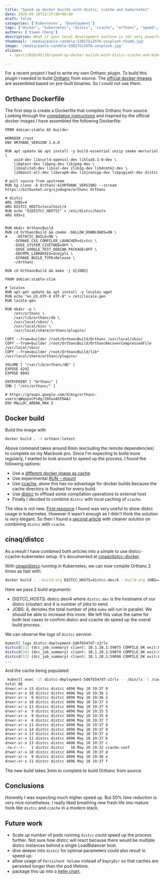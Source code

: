 ```yaml
---
title: "Speed up docker builds with distcc, ccache and kubernetes"
date: 2020-05-10T13:37:00+00:00
draft: false
categories: ['Kubernetes', 'Development']
tags: ["docker", "kubernetes", "distcc", "ccache", "orthanc", "speed", "cmake", "make", "cluster", "linux", "debian"]
authors: ['Xiwen Cheng']
description: What if your local development machine is not very powerful to compile a large program? You borrow the power of Kubernetes.
thumbnail: '/media/paolo-candelo-53B17GiIhTA-unsplash-thumb.jpg'
image: '/media/paolo-candelo-53B17GiIhTA-unsplash.jpg'
aliases:
  - /post/2020/05/10/speed-up-docker-builds-with-distcc-ccache-and-kubernetes/

---
```


For a recent project I had to write my own Orthanc plugin. To build this plugin I needed to build [Orthanc](https://wwww.orthanc-server.com) from source. The [official docker-images](https://github.com/jodogne/OrthancDocker) are assembled based on pre-built binaries. So I could not use them.

## Orthanc Dockerfile

The first step is create a Dockerfile that compiles Orthanc from source. Looking through the [compilation instructions](https://bitbucket.org/sjodogne/orthanc/src/Orthanc-1.6.0/LinuxCompilation.txt) and inspired by the official docker images I have assembled the following Dockerfile:

```docker
FROM debian:stable AS builder

WORKDIR /root
ENV ORTHANC_VERSION 1.6.0

RUN apt update && apt install -y build-essential unzip cmake mercurial \
    uuid-dev libcurl4-openssl-dev liblua5.1-0-dev \
    libgtest-dev libpng-dev libjpeg-dev \
    libsqlite3-dev libssl-dev zlib1g-dev libdcmtk2-dev \
    libboost-all-dev libwrap0-dev libjsoncpp-dev libpugixml-dev distcc

# pull source from upstream
RUN hg clone -b Orthanc-${ORTHANC_VERSION} --stream https://bitbucket.org/sjodogne/orthanc Orthanc

# distcc
ARG JOBS=4
ARG DISTCC_HOSTS=localhost/4
RUN echo "${DISTCC_HOSTS}" > /etc/distcc/hosts
ARG XXX=1


RUN mkdir OrthancBuild
RUN cd OrthancBuild && cmake -DALLOW_DOWNLOADS=ON \
#    -DSTATIC_BUILD=ON \
    -DCMAKE_CXX_COMPILER_LAUNCHER=distcc \
    -DUSE_SYSTEM_CIVETWEB=OFF \
    -DUSE_GOOGLE_TEST_DEBIAN_PACKAGE=OFF \
    -DDCMTK_LIBRARIES=dcmjpls \
    -DCMAKE_BUILD_TYPE=Release \
    ~/Orthanc

RUN cd OrthancBuild && make -j ${JOBS}

FROM debian:stable-slim

# locales
RUN apt-get update && apt install -y locales wget
RUN echo "en_US.UTF-8 UTF-8" > /etc/locale.gen
RUN locale-gen

RUN mkdir -p \
    /etc/orthanc \
    /var/lib/orthanc/db \
    /usr/local/sbin/ \
    /usr/local/bin/ \
    /usr/local/share/orthanc/plugins/

COPY --from=builder /root/OrthancBuild/Orthanc /usr/local/sbin/
COPY --from=builder /root/OrthancBuild/OrthancRecoverCompressedFile /usr/local/sbin/
COPY --from=builder /root/OrthancBuild/lib* /usr/local/share/orthanc/plugins/

VOLUME [ "/var/lib/orthanc/db" ]
EXPOSE 4242
EXPOSE 8042

ENTRYPOINT [ "Orthanc" ]
CMD [ "/etc/orthanc/" ]

# https://groups.google.com/d/msg/orthanc-users/qWqxpvCPv8g/Z8huoA5FDAAJ
ENV MALLOC_ARENA_MAX 5
```

## Docker build

Build the image with

```bash
docker build . -t orthanc:latest
```

Above command takes around 6min (excluding the remote dependencies) to complete on my Macbook pro. Since I'm expecting to build more regularly, I started to look around to speed up the process. I found the following options:

* Use a [different docker image as cache](https://vsupalov.com/cache-docker-build-dependencies-without-volume-mounting/)
* Use experimental [RUN --mount](https://github.com/moby/buildkit/blob/master/frontend/dockerfile/docs/experimental.md)
* Use [ccache](https://ccache.dev/), alone this has no advantage for docker builds because the cache directory is flushed for every build.
* Use [distcc](https://distcc.github.io/) to offload some compilation operations to external host
* Finally I decided to combine `distcc` with local caching of `ccache`.

The idea is not new. [First resource](https://lastviking.eu/distcc_with_k8.html) I found was very useful to show distcc usage in kubernetes. However it wasn't enough as I didn't think the solution is very elegant. So then I found a [second article](https://wilsonhongblog.wordpress.com/2016/05/24/using-ccache-on-distcc-server/) with cleaner solution on combining `distcc` with `ccache`.

## cinaq/distcc

As a result I have combined both articles into a simple to use distcc-ccache-kubernetes setup. It's documented at [cinaq/distcc-docker](https://github.com/cinaq/distcc-docker).

With [cinaq/distcc](https://hub.docker.com/r/cinaq/distcc) running in Kubernetes, we can now compile Orthanc 2 times as fast with:

```bash
docker build . --build-arg DISTCC_HOSTS=distcc.dev/4 --build-arg JOBS=4 -t orthanc:latest
```

Here we pass 2 build arguments:

* DISTCC_HOSTS: distcc.dev/4 where `distcc.dev` is the hostname of our distcc (cluster)  and 4 is number of jobs to send
* JOBS: 4, denotes the total number of jobs `make` will run in parallel. We should be able to increase this more. We left this value the same for both test cases to confirm distcc and ccache do speed up the overal build process.

We can observe the logs of `distcc` service:

```bash
kubectl logs distcc-deployment-5d6fb547d7-z2rlv
distccd[11] (dcc_job_summary) client: 10.1.28.1:59075 COMPILE_OK exit:0 sig:0 core:0 ret:0 time:4342ms /usr/lib/ccache/c++ /root/Orthanc/Core/Cache/MemoryCache.cpp
distccd[10] (dcc_job_summary) client: 10.1.28.1:59074 COMPILE_OK exit:0 sig:0 core:0 ret:0 time:7109ms /usr/lib/ccache/c++ /root/Orthanc/Core/Cache/MemoryObjectCache.cpp
distccd[12] (dcc_job_summary) client: 10.1.28.1:59090 COMPILE_OK exit:0 sig:0 core:0 ret:0 time:4178ms /usr/lib/ccache/c++ /root/Orthanc/Core/Cache/MemoryStringCache.cpp
...
```

 And the cache being populated:

```bash
 kubectl exec -it distcc-deployment-5d6fb547d7-z2rlv -- /bin/ls -l /cache
total 68
drwxr-xr-x 13 distcc distcc 4096 May 10 19:37 0
drwxr-xr-x 10 distcc distcc 4096 May 10 19:36 1
drwxr-xr-x  6 distcc distcc 4096 May 10 19:36 2
drwxr-xr-x 10 distcc distcc 4096 May 10 19:37 3
drwxr-xr-x 11 distcc distcc 4096 May 10 19:37 4
drwxr-xr-x  9 distcc distcc 4096 May 10 19:35 5
drwxr-xr-x  9 distcc distcc 4096 May 10 19:35 6
drwxr-xr-x  6 distcc distcc 4096 May 10 19:37 7
drwxr-xr-x 11 distcc distcc 4096 May 10 19:37 8
drwxr-xr-x 14 distcc distcc 4096 May 10 19:37 9
drwxr-xr-x 13 distcc distcc 4096 May 10 19:37 a
drwxr-xr-x 11 distcc distcc 4096 May 10 19:37 b
drwxr-xr-x 13 distcc distcc 4096 May 10 19:37 c
-rw-r--r--  1 distcc distcc   16 May 10 19:32 ccache.conf
drwxr-xr-x 10 distcc distcc 4096 May 10 19:37 d
drwxr-xr-x  9 distcc distcc 4096 May 10 19:36 e
drwxr-xr-x 11 distcc distcc 4096 May 10 19:37 f
```

The new build takes 3min to complete to build Orthanc from source.

## Conclusions

Honestly I was expecting much higher speed up. But 50% time reduction is very nice nonetheless. I really liked breathing new fresh life into mature tools like `distcc` and `ccache` in a modern stack.

## Future work

* Scale up number of pods running `distcc` could speed up the process further. Not sure how distcc will react because there would be multiple distcc instances behind a single LoadBalancer host.
* dive deeper into `distcc` for optimal parameters could also result in speed up.
* allow usage of `Persistent Volume` instead of `EmptyDir` so that caches are persisted longer than the pod lifetime.
* package this up into a [helm chart](https://helm.sh/docs/topics/charts/).
